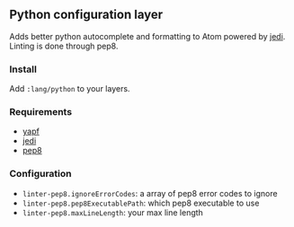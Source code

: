 ## Python configuration layer

Adds better python autocomplete and formatting to Atom powered by [jedi](https://github.com/davidhalter/jedi). Linting is done through pep8.

### Install

Add `:lang/python` to your layers.

### Requirements

- [yapf](https://github.com/google/yapf)
- [jedi](https://github.com/davidhalter/jedi)
- [pep8](http://pep8.readthedocs.org/en/latest/intro.html)

### Configuration
- `linter-pep8.ignoreErrorCodes`: a array of pep8 error codes to ignore
- `linter-pep8.pep8ExecutablePath`: which pep8 executable to use
- `linter-pep8.maxLineLength`: your max line length
